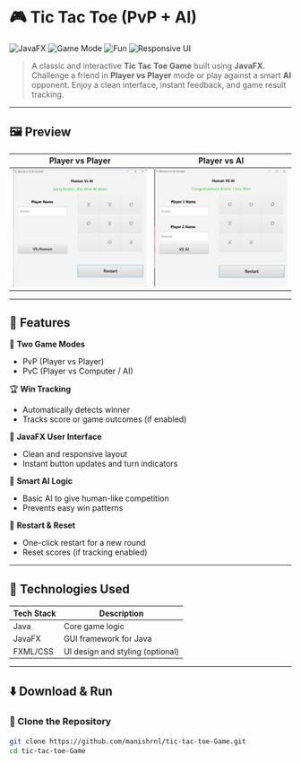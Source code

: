 # 🎮 Tic Tac Toe (PvP + AI)

![JavaFX](https://img.shields.io/badge/JavaFX-UI-blue.svg?style=for-the-badge)
![Game Mode](https://img.shields.io/badge/Modes-PvP%20%2B%20AI-purple?style=for-the-badge)
![Fun](https://img.shields.io/badge/Fun-Guaranteed-brightgreen?style=for-the-badge)
![Responsive UI](https://img.shields.io/badge/UI-Responsive-orange?style=for-the-badge)

> A classic and interactive **Tic Tac Toe Game** built using **JavaFX**.  
> Challenge a friend in **Player vs Player** mode or play against a smart **AI** opponent. Enjoy a clean interface, instant feedback, and game result tracking.

---

## 🖼️ Preview

| Player vs Player | Player vs AI |
|------------------|--------------|
| ![PvP](Images/tic-tcc-toe.png) | ![AI](Images/tic-tac-toe2.png) |

---

## 🚀 Features

🧠 **Two Game Modes**  
- PvP (Player vs Player)  
- PvC (Player vs Computer / AI)

🏆 **Win Tracking**  
- Automatically detects winner  
- Tracks score or game outcomes (if enabled)

🎨 **JavaFX User Interface**  
- Clean and responsive layout  
- Instant button updates and turn indicators

🧩 **Smart AI Logic**  
- Basic AI to give human-like competition  
- Prevents easy win patterns

🔁 **Restart & Reset**  
- One-click restart for a new round  
- Reset scores (if tracking enabled)

---

## 🔧 Technologies Used

| Tech Stack | Description                           |
|------------|---------------------------------------|
| Java       | Core game logic                       |
| JavaFX     | GUI framework for Java                |
| FXML/CSS   | UI design and styling (optional)      |

---

## ⬇️ Download & Run

### 🔗 Clone the Repository

```bash
git clone https://github.com/manishrnl/tic-tac-toe-Game.git
cd tic-tac-toe-Game
